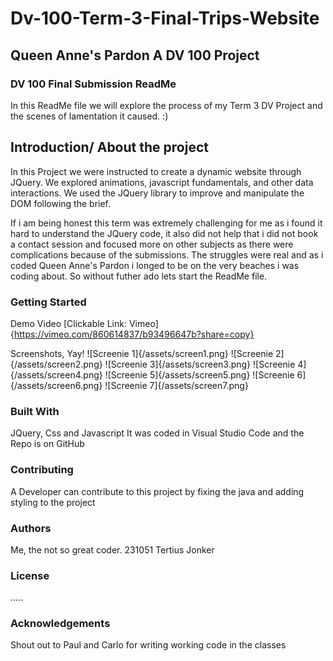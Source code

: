 # Dv-100-Term-3-Final-Trips-Website

## Queen Anne's Pardon A DV 100 Project

### DV 100 Final Submission ReadMe 

In this ReadMe file we will explore the process of my Term 3 DV Project and the scenes of lamentation it caused. :)





## Introduction/ About the project

In this Project we were instructed to create a dynamic website through JQuery.
We explored animations, javascript fundamentals, and other data interactions. We used the JQuery library to improve and manipulate the DOM following the brief.

If i am being honest this term was extremely challenging for me as i found it hard to understand the JQuery code, it also did not help that i did not book a contact session and focused more on other subjects as there were complications because of the submissions. The struggles were real and as i coded Queen Anne's Pardon i longed to be on the very beaches i was coding about. So without futher ado lets start the ReadMe file. 

### Getting Started 

Demo Video
[Clickable Link: Vimeo]{https://vimeo.com/860614837/b93496647b?share=copy}

Screenshots, Yay!
![Screenie 1]{/assets/screen1.png}
![Screenie 2]{/assets/screen2.png}
![Screenie 3]{/assets/screen3.png}
![Screenie 4]{/assets/screen4.png}
![Screenie 5]{/assets/screen5.png}
![Screenie 6]{/assets/screen6.png}
![Screenie 7]{/assets/screen7.png}


### Built With

JQuery, Css and Javascript
It was coded in Visual Studio Code and the Repo is on GitHub 

### Contributing

A Developer can contribute to this project by fixing the java and adding styling to the project 

### Authors

Me, the not so great coder.
231051 Tertius Jonker

### License 

.....

### Acknowledgements

Shout out to Paul and Carlo for writing working code in the classes




